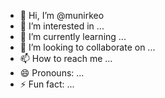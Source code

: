 - 👋 Hi, I’m @munirkeo
- 👀 I’m interested in ...
- 🌱 I’m currently learning ...
- 💞️ I’m looking to collaborate on ...
- 📫 How to reach me ...
- 😄 Pronouns: ...
- ⚡ Fun fact: ...

<!---
munirkeo/munirkeo is a ✨ special ✨ repository because its `README.md` (this file) appears on your GitHub profile.
You can click the Preview link to take a look at your changes.
--->
